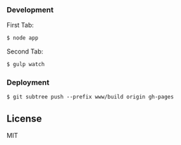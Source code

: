 ### Development

First Tab:
```sh
$ node app
```

Second Tab:
```sh
$ gulp watch
```

### Deployment

	$ git subtree push --prefix www/build origin gh-pages

License
----

MIT

